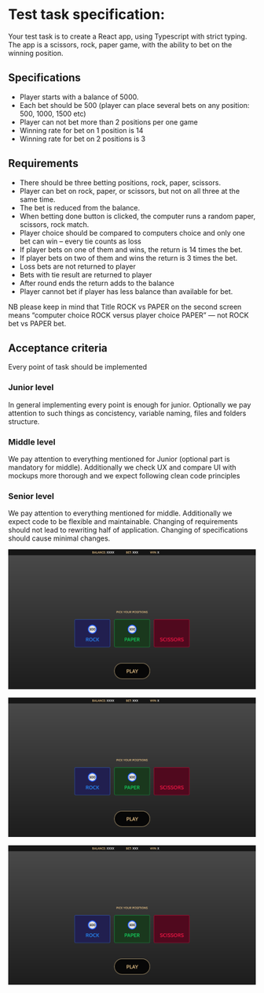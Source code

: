 # Test task specification:

Your test task is to create a React app, using Typescript with strict typing.
The app is a scissors, rock, paper game, with the ability to bet on the winning
position.

## Specifications

- Player starts with a balance of 5000.
- Each bet should be 500 (player can place several bets on any position: 500,
  1000,
  1500 etc)
- Player can not bet more than 2 positions per one game
- Winning rate for bet on 1 position is 14
- Winning rate for bet on 2 positions is 3

## Requirements

- There should be three betting positions, rock, paper, scissors.
- Player can bet on rock, paper, or scissors, but not on all three at the same
  time.
- The bet is reduced from the balance.
- When betting done button is clicked, the computer runs a random paper,
  scissors,
  rock match.
- Player choice should be compared to computers choice and only one bet can
  win –
  every tie counts as loss
- If player bets on one of them and wins, the return is 14 times the bet.
- If player bets on two of them and wins the return is 3 times the bet.
- Loss bets are not returned to player
- Bets with tie result are returned to player
- After round ends the return adds to the balance
- Player cannot bet if player has less balance than available for bet.

NB please keep in mind that Title ROCK vs PAPER on the second screen means
“computer choice ROCK versus player choice PAPER” — not ROCK bet vs PAPER bet.

## Acceptance criteria

Every point of task should be implemented

### Junior level

In general implementing every point is enough for junior. Optionally we pay
attention to such things as concistency, variable naming, files and folders
structure.

### Middle level

We pay attention to everything mentioned for Junior (optional part is mandatory
for middle). Additionally we check UX and compare UI with mockups more thorough
and we expect following clean code principles

### Senior level

We pay attention to everything mentioned for middle. Additionally we expect code
to be flexible and maintainable. Changing of requirements should not lead to
rewriting half of application. Changing of specifications should cause minimal
changes.

![rock_paper_scissors_1](/src/assets/rock_paper_scissors_1.png "rock_paper_scissors_1")

![rock_paper_scissors_2](/src/assets/rock_paper_scissors_1.png
"rock_paper_scissors_2")

![rock_paper_scissors_3](/src/assets/rock_paper_scissors_1.png
"rock_paper_scissors_3")